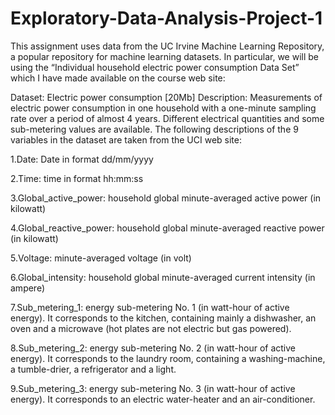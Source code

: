 # Exploratory-Data-Analysis-Project-1

This assignment uses data from the UC Irvine Machine Learning Repository, a popular repository for machine learning datasets. In particular, we will be using the “Individual household electric power consumption Data Set” which I have made available on the course web site:

Dataset: Electric power consumption [20Mb]
Description: Measurements of electric power consumption in one household with a one-minute sampling rate over a period of almost 4 years. Different electrical quantities and some sub-metering values are available.
The following descriptions of the 9 variables in the dataset are taken from the UCI web site:

1.Date: Date in format dd/mm/yyyy

2.Time: time in format hh:mm:ss

3.Global_active_power: household global minute-averaged active power (in kilowatt)

4.Global_reactive_power: household global minute-averaged reactive power (in kilowatt)

5.Voltage: minute-averaged voltage (in volt)

6.Global_intensity: household global minute-averaged current intensity (in ampere)

7.Sub_metering_1: energy sub-metering No. 1 (in watt-hour of active energy). It corresponds to the kitchen, containing mainly a 
dishwasher, an oven and a microwave (hot plates are not electric but gas powered).

8.Sub_metering_2: energy sub-metering No. 2 (in watt-hour of active energy). It corresponds to the laundry room, containing a washing-machine, a tumble-drier, a refrigerator and a light.

9.Sub_metering_3: energy sub-metering No. 3 (in watt-hour of active energy). It corresponds to an electric water-heater and an air-conditioner.
